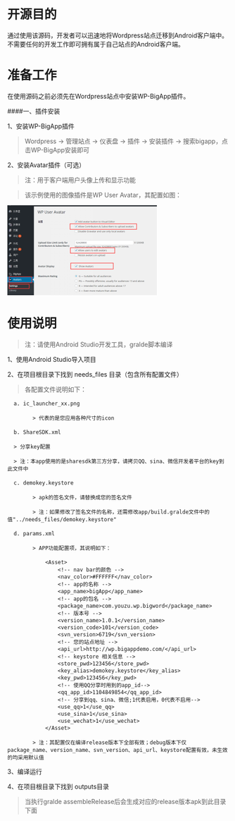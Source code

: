 # 开源目的

通过使用该源码，开发者可以迅速地将Wordpress站点迁移到Android客户端中。不需要任何的开发工作即可拥有属于自己站点的Android客户端。

# 准备工作

在使用源码之前必须先在Wordpress站点中安装WP-BigApp插件。

####一、插件安装

1、安装WP-BigApp插件

> Wordpress -> 管理站点 -> 仪表盘 -> 插件 -> 安装插件 -> 搜索bigapp，点击WP-BigApp安装即可

2、安装Avatar插件（可选）

> 注：用于客户端用户头像上传和显示功能

> 该示例使用的图像插件是WP User Avatar，其配置如图：

![BigApp](./screenshots/1.png "BigApp")
      
# 使用说明

> 注：请使用Android Studio开发工具，gralde脚本编译

1、使用Android Studio导入项目    

2、在项目根目录下找到 needs_files 目录（包含所有配置文件）

> 各配置文件说明如下：

      a. ic_launcher_xx.png 

            > 代表的是您应用各种尺寸的icon

      b. ShareSDK.xml 

      > 分享key配置
      
      > 注：本app使用的是sharesdk第三方分享，请拷贝QQ、sina、微信开发者平台的key到此文件中

      c. demokey.keystore 

            > apk的签名文件，请替换成您的签名文件
    
            > 注：如果修改了签名文件的名称，还需修改app/build.gralde文件中的值"../needs_files/demokey.keystore"

      d. params.xml

            > APP功能配置项，其说明如下：

                <Asset>
                    <!-- nav bar的颜色 -->
                    <nav_color>#FFFFFF</nav_color>
                    <!-- app的名称 -->
                    <app_name>bigApp</app_name>
                    <!-- app的包名 -->
                    <package_name>com.youzu.wp.bigword</package_name>
                    <!-- 版本号 -->
                    <version_name>1.0.1</version_name>
                    <version_code>101</version_code>
                    <svn_version>6719</svn_version>
                    <!-- 您的站点地址 -->
                    <api_url>http://wp.bigappdemo.com/</api_url>
                    <!-- keystore 相关信息 -->
                    <store_pwd>123456</store_pwd>
                    <key_alias>demokey.keystore</key_alias>
                    <key_pwd>123456</key_pwd>
                    <!-- 使用QQ分享时用到的app_id-->
                    <qq_app_id>1104849854</qq_app_id>
                    <!-- 分享到qq、sina、微信;1代表启用，0代表不启用-->
                    <use_qq>1</use_qq>
                    <use_sina>1</use_sina>
                    <use_wechat>1</use_wechat>  
                </Asset>
    
            > 注：其配置仅在编译release版本下全部有效；debug版本下仅package_name、version_name、svn_version、api_url、keystore配置有效，未生效的均采用默认值
    
3、编译运行

4、在项目根目录下找到 outputs目录

> 当执行gralde assembleRelease后会生成对应的release版本apk到此目录下面
